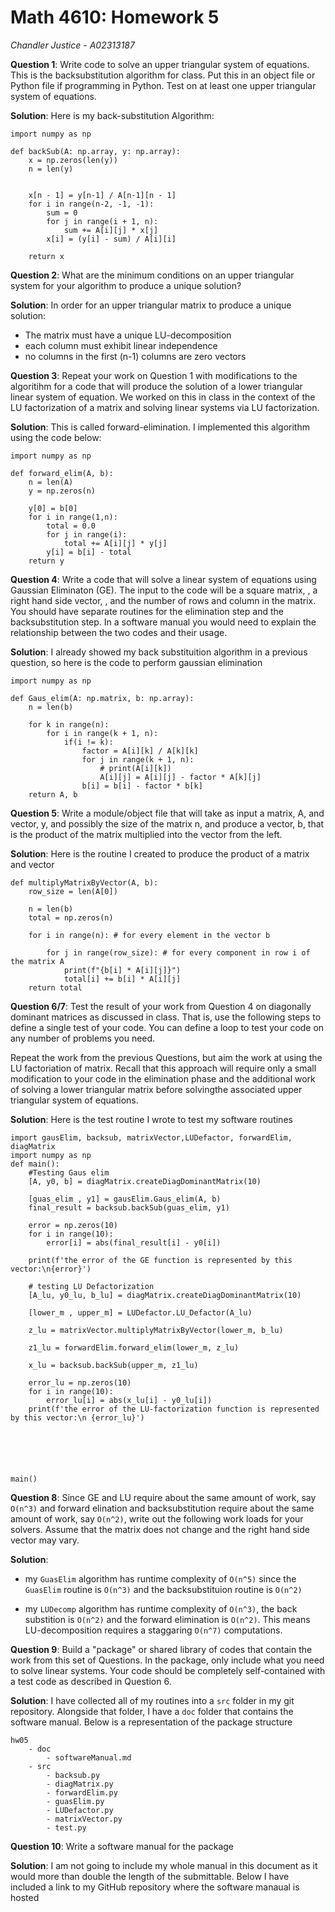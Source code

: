 # Math 4610: Homework 5
*Chandler Justice - A02313187*

**Question 1**: Write code to solve an upper triangular system of equations. This is the backsubstitution algorithm for class. Put this in an object file or Python file if programming in Python. Test on at least one upper triangular system of equations.

**Solution**: Here is my back-substitution Algorithm:

```
import numpy as np

def backSub(A: np.array, y: np.array):
    x = np.zeros(len(y))
    n = len(y)


    x[n - 1] = y[n-1] / A[n-1][n - 1]
    for i in range(n-2, -1, -1):
        sum = 0
        for j in range(i + 1, n):
            sum += A[i][j] * x[j]
        x[i] = (y[i] - sum) / A[i][i]
    
    return x
```

**Question 2**: What are the minimum conditions on an upper triangular system for your algorithm to produce a unique solution?

**Solution**: In order for an upper triangular matrix to produce a unique solution:
- The matrix must have a unique LU-decomposition
- each column must exhibit linear independence
- no columns in the first (n-1) columns are zero vectors

**Question 3**: Repeat your work on Question 1 with modifications to the algoritihm for a code that will produce the solution of a lower triangular linear system of equation. We worked on this in class in the context of the LU factorization of a matrix and solving linear systems via LU factorization.

**Solution**: This is called forward-elimination. I implemented this algorithm using the code below:
```
import numpy as np

def forward_elim(A, b):
    n = len(A)
    y = np.zeros(n)

    y[0] = b[0]
    for i in range(1,n):
        total = 0.0
        for j in range(i):
            total += A[i][j] * y[j]
        y[i] = b[i] - total
    return y
```
**Question 4**: Write a code that will solve a linear system of equations using Gaussian Eliminaton (GE). The input to the code will be a square matrix, , a right hand side vector, , and the number of rows and column in the matrix. You should have separate routines for the elimination step and the backsubstitution step. In a software manual you would need to explain the relationship between the two codes and their usage.

**Solution**: I already showed my back substituition algorithm in a previous question, so here is the code to perform gaussian elimination

```
import numpy as np

def Gaus_elim(A: np.matrix, b: np.array):
    n = len(b)
    
    for k in range(n):
        for i in range(k + 1, n):
            if(i != k):
                factor = A[i][k] / A[k][k]
                for j in range(k + 1, n):
                    # print(A[i][k])
                    A[i][j] = A[i][j] - factor * A[k][j]
                b[i] = b[i] - factor * b[k]
    return A, b
```

**Question 5**: Write a module/object file that will take as input a matrix, A, and vector, y, and possibly the size of the matrix n, and produce a vector, b, that is the product of the matrix multiplied into the vector from the left.

**Solution**: Here is the routine I created to produce the product of a matrix and vector
```
def multiplyMatrixByVector(A, b):
    row_size = len(A[0])

    n = len(b)
    total = np.zeros(n)

    for i in range(n): # for every element in the vector b
        
        for j in range(row_size): # for every component in row i of the matrix A
            print(f"{b[i] * A[i][j]}") 
            total[i] += b[i] * A[i][j]
    return total
```

**Question 6/7**: Test the result of your work from Question 4 on diagonally dominant matrices as discussed in class. That is, use the following steps to define a single test of your code. You can define a loop to test your code on any number of problems you need.

Repeat the work from the previous Questions, but aim the work at using the LU factoriation of matrix. Recall that this approach will require only a small modification to your code in the elimination phase and the additional work of solving a lower triangular matrix before solvingthe associated upper triangular system of equations.

**Solution**: Here is the test routine I wrote to test my software routines

```
import gausElim, backsub, matrixVector,LUDefactor, forwardElim, diagMatrix
import numpy as np
def main():
    #Testing Gaus elim
    [A, y0, b] = diagMatrix.createDiagDominantMatrix(10)

    [guas_elim , y1] = gausElim.Gaus_elim(A, b)
    final_result = backsub.backSub(guas_elim, y1)

    error = np.zeros(10)
    for i in range(10):
        error[i] = abs(final_result[i] - y0[i])
    
    print(f'the error of the GE function is represented by this vector:\n{error}')

    # testing LU Defactorization
    [A_lu, y0_lu, b_lu] = diagMatrix.createDiagDominantMatrix(10)

    [lower_m , upper_m] = LUDefactor.LU_Defactor(A_lu)

    z_lu = matrixVector.multiplyMatrixByVector(lower_m, b_lu)
    
    z1_lu = forwardElim.forward_elim(lower_m, z_lu)

    x_lu = backsub.backSub(upper_m, z1_lu)

    error_lu = np.zeros(10)
    for i in range(10):
        error_lu[i] = abs(x_lu[i] - y0_lu[i]) 
    print(f'the error of the LU-factorization function is represented by this vector:\n {error_lu}')






main()
```

**Question 8**: Since GE and LU require about the same amount of work, say `O(n^3)` and forward elination and backsubstitution require about the same amount of work, say `O(n^2)`, write out the following work loads for your solvers. Assume that the matrix does not change and the right hand side vector may vary.

**Solution**:

- my `GuasElim` algorithm has runtime complexity of `O(n^5)` since the `GuasElim` routine is `O(n^3)` and the backsubstituion routine is `O(n^2)`

- my `LUDecomp` algorithm has runtime complexity of `O(n^3)`, the back substition is `O(n^2)` and the forward elimination is `O(n^2)`. This means LU-decomposition requires a staggaring `O(n^7)` computations.

**Question 9**: Build a "package" or shared library of codes that contain the work from this set of Questions. In the package, only include what you need to solve linear systems. Your code should be completely self-contained with a test code as described in Question 6.

**Solution**: I have collected all of my routines into a `src` folder in my git repository. Alongside that folder, I have a `doc` folder that contains the software manual. Below is a representation of the package structure

```
hw05
    - doc
        - softwareManual.md
    - src
        - backsub.py
        - diagMatrix.py
        - forwardElim.py
        - guasElim.py
        - LUDefactor.py
        - matrixVector.py
        - test.py
```

**Question 10**: Write a software manual for the package

**Solution**: I am not going to include my whole manual in this document as it would more than double the length of the submittable. Below I have included a link to my GitHub repository where the software manaual is hosted